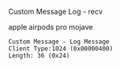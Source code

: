 Custom Message Log - recv

apple airpods pro
mojave

```
Custom Message - Log Message
Client Type:1024 (0x00000400)
Length: 36 (0x24)
```
